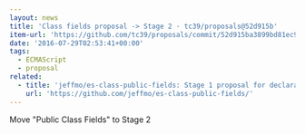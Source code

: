 ```yaml
---
layout: news
title: 'Class fields proposal -> Stage 2 · tc39/proposals@52d915b'
item-url: 'https://github.com/tc39/proposals/commit/52d915ba3899bd81ec91e6ca46ec9c70d3e0d1a0'
date: '2016-07-29T02:53:41+00:00'
tags:
  - ECMAScript
  - proposal
related:
  - title: 'jeffmo/es-class-public-fields: Stage 1 proposal for declarative class properties in ES'
    url: 'https://github.com/jeffmo/es-class-public-fields/'
---
```

Move "Public Class Fields" to Stage 2
